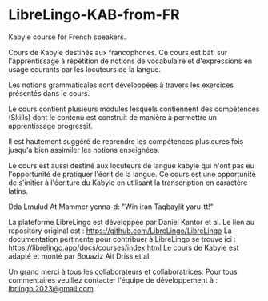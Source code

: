 # LibreLingo-KAB-from-FR

Kabyle course for French speakers.

Cours de Kabyle destinés aux francophones. Ce cours est bâti sur l'apprentissage à répétition de notions de vocabulaire et d'expressions en usage courants
par les locuteurs de la langue.

Les notions grammaticales sont développées à travers les exercices présentés dans le cours.

Le cours contient plusieurs modules lesquels contiennent des compétences (Skills) dont le contenu est construit de manière à permettre un
apprentissage progressif.

Il est hautement suggéré de reprendre les compétences plusieures fois jusqu'à bien assimiler les notions enseignées.

Le cours est aussi destiné aux locuteurs de langue kabyle qui n'ont pas eu l'opportunité de pratiquer l'écrit de la langue. Ce cours est 
une opportunité de s'initier à l'écriture du Kabyle en utilisant la transcription en caractère latins.

Dda Lmulud At Mammer yenna-d: "Win iran Taqbaylit yaru-tt!"

La plateforme LibreLingo est développée par Daniel Kantor et al.
Le lien au repository original est : https://github.com/LibreLingo/LibreLingo
La documentation pertinente pour contribuer à LibreLingo se trouve ici : https://librelingo.app/docs/courses/index.html
Le cours de Kabyle est adapté et monté par Bouaziz Ait Driss et al.

Un grand merci à tous les collaborateurs et collaboratrices.
Pour tous commentaires veuillez contacter l'équipe de développement à : lbrlingo.2023@gmail.com 

